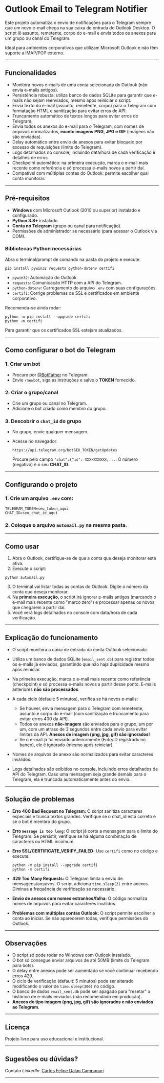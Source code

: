 # Outlook Email to Telegram Notifier

Este projeto automatiza o envio de notificações para o Telegram sempre que um novo e-mail chega na sua caixa de entrada do Outlook Desktop. O script lê assunto, remetente, corpo do e-mail e envia todos os anexos para um grupo ou canal do Telegram.

Ideal para ambientes corporativos que utilizam Microsoft Outlook e não têm suporte a IMAP/POP externo.

---

## Funcionalidades

* Monitora novos e-mails de uma conta selecionada do Outlook (não envia e-mails antigos).
* Persistência robusta: utiliza banco de dados SQLite para garantir que e-mails não sejam reenviados, mesmo após reiniciar o script.
* Envia texto do e-mail (assunto, remetente, corpo) para o Telegram com formatação HTML e sanitização para evitar erros de API.
* Truncamento automático de textos longos para evitar erros do Telegram.
* Envia todos os anexos do e-mail para o Telegram, com nomes de arquivos normalizados, **exceto imagens PNG, JPG e GIF** (imagens não são enviadas).
* Delay automático entre envio de anexos para evitar bloqueio por excesso de requisições (limite do Telegram).
* Logs detalhados no console, incluindo data/hora de cada verificação e detalhes de erros.
* Checkpoint automático: na primeira execução, marca o e-mail mais recente como referência e só processa e-mails novos a partir daí.
* Compatível com múltiplas contas do Outlook: permite escolher qual conta monitorar.

---

## Pré-requisitos

* **Windows** com Microsoft Outlook (2010 ou superior) instalado e configurado.
* **Python 3.8+** instalado.
* **Conta no Telegram** (grupo ou canal para notificação).
* Permissões de administrador se necessário (para acessar o Outlook via COM).

### Bibliotecas Python necessárias

Abra o terminal/prompt de comando na pasta do projeto e execute:

```
pip install pywin32 requests python-dotenv certifi
```

* `pywin32`: Automação do Outlook.
* `requests`: Comunicação HTTP com a API do Telegram.
* `python-dotenv`: Carregamento do arquivo `.env` com suas configurações.
* `certifi`: Corrige problemas de SSL e certificados em ambiente corporativo.

Recomenda-se ainda rodar:

```
python -m pip install --upgrade certifi
python -m certifi
```

Para garantir que os certificados SSL estejam atualizados.

---

## Como configurar o bot do Telegram

### 1. Criar um bot

* Procure por [@BotFather](https://t.me/BotFather) no Telegram.
* Envie `/newbot`, siga as instruções e salve o **TOKEN** fornecido.

### 2. Criar o grupo/canal

* Crie um grupo ou canal no Telegram.
* Adicione o bot criado como membro do grupo.

### 3. Descobrir o `chat_id` do grupo

* No grupo, envie qualquer mensagem.
* Acesse no navegador:

  ```
  https://api.telegram.org/botSEU_TOKEN/getUpdates
  ```

  Procure pelo campo `"chat":{"id":-XXXXXXXXXX,...`.
  O número (negativo) é o seu **CHAT\_ID**.

---

## Configurando o projeto

### 1. Crie um arquivo `.env` com:

```
TELEGRAM_TOKEN=seu_token_aqui
CHAT_ID=seu_chat_id_aqui
```

### 2. Coloque o arquivo `automail.py` na mesma pasta.

---

## Como usar

1. Abra o Outlook, certifique-se de que a conta que deseja monitorar está ativa.
2. Execute o script:

```
python automail.py
```

3. O terminal vai listar todas as contas do Outlook. Digite o número da conta que deseja monitorar.
4. Na **primeira execução**, o script irá ignorar e-mails antigos (marcando o e-mail mais recente como "marco zero") e processar apenas os novos que chegarem a partir daí.
5. Você verá logs detalhados no console com data/hora de cada verificação.

---

## Explicação do funcionamento

* O script monitora a caixa de entrada da conta Outlook selecionada.
* Utiliza um banco de dados SQLite (`email_sent.db`) para registrar todos os e-mails já enviados, garantindo que não haja duplicidade mesmo após reiniciar.
* Na primeira execução, marca o e-mail mais recente como referência (checkpoint) e só processa e-mails novos a partir desse ponto. E-mails anteriores **não são processados**.
* A cada ciclo (default: 5 minutos), verifica se há novos e-mails:

  * Se houver, envia mensagem para o Telegram com remetente, assunto e corpo do e-mail (com sanitização e truncamento para evitar erros 400 da API).
  * Todos os anexos **não-imagem** são enviados para o grupo, um por um, com um atraso de 3 segundos entre cada envio para evitar limites da API. **Anexos de imagem (png, jpg, gif) são ignorados!**
  * Se o e-mail já foi enviado anteriormente (EntryID registrado no banco), ele é ignorado (mesmo após reiniciar).
* Nomes de arquivos de anexo são normalizados para evitar caracteres inválidos.
* Logs detalhados são exibidos no console, incluindo erros detalhados da API do Telegram. Caso uma mensagem seja grande demais para o Telegram, ela é truncada automaticamente antes do envio.

---

## Solução de problemas

* **Erro 400 Bad Request no Telegram:**
  O script sanitiza caracteres especiais e trunca textos grandes. Verifique se o chat\_id está correto e se o bot é membro do grupo.

* **Erro `message is too long`:**
  O script já corta a mensagem para o limite do Telegram. Se persistir, verifique se há alguma combinação de caracteres ou HTML incomum.

* **Erro SSL/CERTIFICATE\_VERIFY\_FAILED:**
  Use `certifi` como no código e execute:

  ```
  python -m pip install --upgrade certifi
  python -m certifi
  ```

* **429 Too Many Requests:**
  O Telegram limita o envio de mensagens/arquivos. O script adiciona `time.sleep(3)` entre anexos. Diminua a frequência de verificação se necessário.

* **Envio de anexos com nomes estranhos/falha:**
  O código normaliza nomes de arquivos para evitar caracteres inválidos.

* **Problemas com múltiplas contas Outlook:**
  O script permite escolher a conta ao iniciar. Se não aparecerem todas, verifique permissões do Outlook.

---

## Observações

* O script só pode rodar no Windows com Outlook instalado.
* O bot só consegue enviar arquivos de até 50MB (limite do Telegram para bots).
* O delay entre anexos pode ser aumentado se você continuar recebendo erros 429.
* O ciclo de verificação (default: 5 minutos) pode ser alterado modificando o valor de `time.sleep(300)` no código.
* O banco de dados `email_sent.db` pode ser apagado para "resetar" o histórico de e-mails enviados (não recomendado em produção).
* **Anexos do tipo imagem (png, jpg, gif) são ignorados e não enviados ao Telegram.**

---

## Licença

Projeto livre para uso educacional e institucional.

---

## Sugestões ou dúvidas?

Contato *LinkedIn*: [Carlos Felipe Dalan Campanari](https://www.linkedin.com/in/carlos-campanari/)

---
